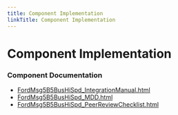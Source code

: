 ```yaml
---
title: Component Implementation
linkTitle: Component Implementation
---
```


# Component Implementation
### Component Documentation

- [FordMsg5B5BusHiSpd_IntegrationManual.html](doc/FordMsg5B5BusHiSpd_IntegrationManual.html)
- [FordMsg5B5BusHiSpd_MDD.html](doc/FordMsg5B5BusHiSpd_MDD.html)
- [FordMsg5B5BusHiSpd_PeerReviewChecklist.html](doc/FordMsg5B5BusHiSpd_PeerReviewChecklist.html)


